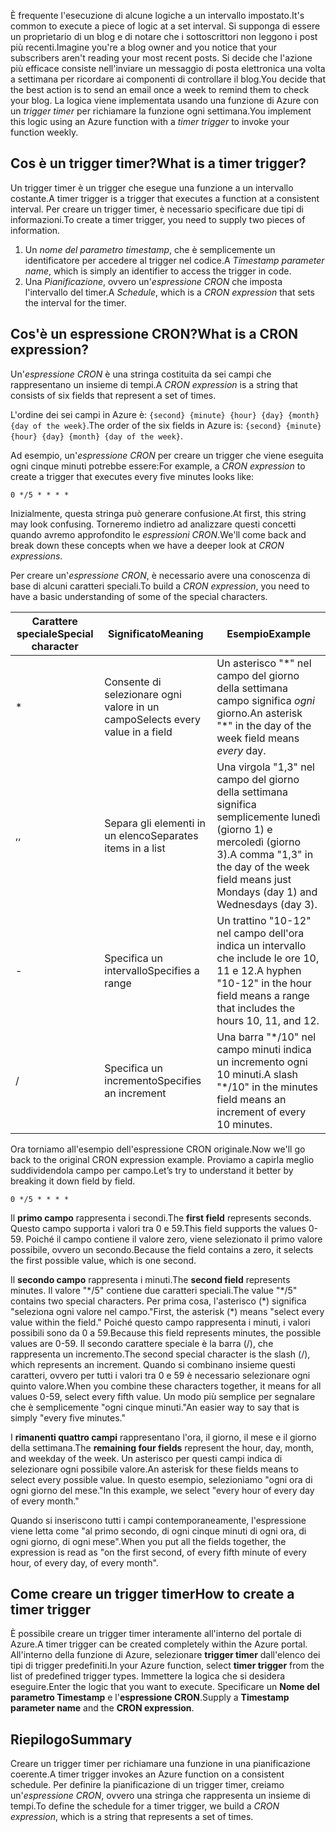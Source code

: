 <span data-ttu-id="6bae0-101">È frequente l'esecuzione di alcune logiche a un intervallo impostato.</span><span class="sxs-lookup"><span data-stu-id="6bae0-101">It's common to execute a piece of logic at a set interval.</span></span> <span data-ttu-id="6bae0-102">Si supponga di essere un proprietario di un blog e di notare che i sottoscrittori non leggono i post più recenti.</span><span class="sxs-lookup"><span data-stu-id="6bae0-102">Imagine you're a blog owner and you notice that your subscribers aren't reading your most recent posts.</span></span> <span data-ttu-id="6bae0-103">Si decide che l'azione più efficace consiste nell'inviare un messaggio di posta elettronica una volta a settimana per ricordare ai componenti di controllare il blog.</span><span class="sxs-lookup"><span data-stu-id="6bae0-103">You decide that the best action is to send an email once a week to remind them to check your blog.</span></span> <span data-ttu-id="6bae0-104">La logica viene implementata usando una funzione di Azure con un _trigger timer_ per richiamare la funzione ogni settimana.</span><span class="sxs-lookup"><span data-stu-id="6bae0-104">You implement this logic using an Azure function with a _timer trigger_ to invoke your function weekly.</span></span>

## <a name="what-is-a-timer-trigger"></a><span data-ttu-id="6bae0-105">Cos è un trigger timer?</span><span class="sxs-lookup"><span data-stu-id="6bae0-105">What is a timer trigger?</span></span>

<span data-ttu-id="6bae0-106">Un trigger timer è un trigger che esegue una funzione a un intervallo costante.</span><span class="sxs-lookup"><span data-stu-id="6bae0-106">A timer trigger is a trigger that executes a function at a consistent interval.</span></span> <span data-ttu-id="6bae0-107">Per creare un trigger timer, è necessario specificare due tipi di informazioni.</span><span class="sxs-lookup"><span data-stu-id="6bae0-107">To create a timer trigger, you need to supply two pieces of information.</span></span> 

1. <span data-ttu-id="6bae0-108">Un *nome del parametro timestamp*, che è semplicemente un identificatore per accedere al trigger nel codice.</span><span class="sxs-lookup"><span data-stu-id="6bae0-108">A *Timestamp parameter name*, which is simply an identifier to access the trigger in code.</span></span> 
2. <span data-ttu-id="6bae0-109">Una *Pianificazione*, ovvero un'*espressione CRON* che imposta l'intervallo del timer.</span><span class="sxs-lookup"><span data-stu-id="6bae0-109">A *Schedule*, which is a *CRON expression* that sets the interval for the timer.</span></span>

## <a name="what-is-a-cron-expression"></a><span data-ttu-id="6bae0-110">Cos'è un espressione CRON?</span><span class="sxs-lookup"><span data-stu-id="6bae0-110">What is a CRON expression?</span></span>

<span data-ttu-id="6bae0-111">Un'*espressione CRON* è una stringa costituita da sei campi che rappresentano un insieme di tempi.</span><span class="sxs-lookup"><span data-stu-id="6bae0-111">A *CRON expression* is a string that consists of six fields that represent a set of times.</span></span>

<span data-ttu-id="6bae0-112">L'ordine dei sei campi in Azure è: `{second} {minute} {hour} {day} {month} {day of the week}`.</span><span class="sxs-lookup"><span data-stu-id="6bae0-112">The order of the six fields in Azure is: `{second} {minute} {hour} {day} {month} {day of the week}`.</span></span>

<span data-ttu-id="6bae0-113">Ad esempio, un'*espressione CRON* per creare un trigger che viene eseguita ogni cinque minuti potrebbe essere:</span><span class="sxs-lookup"><span data-stu-id="6bae0-113">For example, a *CRON expression* to create a trigger that executes every five minutes looks like:</span></span>

```
0 */5 * * * *
```

<span data-ttu-id="6bae0-114">Inizialmente, questa stringa può generare confusione.</span><span class="sxs-lookup"><span data-stu-id="6bae0-114">At first, this string may look confusing.</span></span> <span data-ttu-id="6bae0-115">Torneremo indietro ad analizzare questi concetti quando avremo approfondito le *espressioni CRON*.</span><span class="sxs-lookup"><span data-stu-id="6bae0-115">We'll come back and break down these concepts when we have a deeper look at *CRON expressions*.</span></span>

<span data-ttu-id="6bae0-116">Per creare un'*espressione CRON*, è necessario avere una conoscenza di base di alcuni caratteri speciali.</span><span class="sxs-lookup"><span data-stu-id="6bae0-116">To build a *CRON expression*, you need to have a basic understanding of some of the special characters.</span></span>

| <span data-ttu-id="6bae0-117">Carattere speciale</span><span class="sxs-lookup"><span data-stu-id="6bae0-117">Special character</span></span> | <span data-ttu-id="6bae0-118">Significato</span><span class="sxs-lookup"><span data-stu-id="6bae0-118">Meaning</span></span> | <span data-ttu-id="6bae0-119">Esempio</span><span class="sxs-lookup"><span data-stu-id="6bae0-119">Example</span></span> |
| ------------- | ------------- | ------------- |
| *      | <span data-ttu-id="6bae0-120">Consente di selezionare ogni valore in un campo</span><span class="sxs-lookup"><span data-stu-id="6bae0-120">Selects every value in a field</span></span> | <span data-ttu-id="6bae0-121">Un asterisco "\*" nel campo del giorno della settimana campo significa *ogni* giorno.</span><span class="sxs-lookup"><span data-stu-id="6bae0-121">An asterisk "\*" in the day of the week field means *every* day.</span></span> |
| <span data-ttu-id="6bae0-122">,</span><span class="sxs-lookup"><span data-stu-id="6bae0-122">,</span></span>      | <span data-ttu-id="6bae0-123">Separa gli elementi in un elenco</span><span class="sxs-lookup"><span data-stu-id="6bae0-123">Separates items in a list</span></span> | <span data-ttu-id="6bae0-124">Una virgola "1,3" nel campo del giorno della settimana significa semplicemente lunedì (giorno 1) e mercoledì (giorno 3).</span><span class="sxs-lookup"><span data-stu-id="6bae0-124">A comma "1,3" in the day of the week field means just Mondays (day 1) and Wednesdays (day 3).</span></span> |
| -      | <span data-ttu-id="6bae0-125">Specifica un intervallo</span><span class="sxs-lookup"><span data-stu-id="6bae0-125">Specifies a range</span></span> | <span data-ttu-id="6bae0-126">Un trattino "10-12" nel campo dell'ora indica un intervallo che include le ore 10, 11 e 12.</span><span class="sxs-lookup"><span data-stu-id="6bae0-126">A hyphen "10-12" in the hour field means a range that includes the hours 10, 11, and 12.</span></span> |
| /      | <span data-ttu-id="6bae0-127">Specifica un incremento</span><span class="sxs-lookup"><span data-stu-id="6bae0-127">Specifies an increment</span></span> | <span data-ttu-id="6bae0-128">Una barra "\*/10" nel campo minuti indica un incremento ogni 10 minuti.</span><span class="sxs-lookup"><span data-stu-id="6bae0-128">A slash "\*/10" in the minutes field means an increment of every 10 minutes.</span></span> |

<span data-ttu-id="6bae0-129">Ora torniamo all'esempio dell'espressione CRON originale.</span><span class="sxs-lookup"><span data-stu-id="6bae0-129">Now we'll go back to the original CRON expression example.</span></span> <span data-ttu-id="6bae0-130">Proviamo a capirla meglio suddividendola campo per campo.</span><span class="sxs-lookup"><span data-stu-id="6bae0-130">Let’s try to understand it better by breaking it down field by field.</span></span>

```
0 */5 * * * *
```

<span data-ttu-id="6bae0-131">Il **primo campo** rappresenta i secondi.</span><span class="sxs-lookup"><span data-stu-id="6bae0-131">The **first field** represents seconds.</span></span> <span data-ttu-id="6bae0-132">Questo campo supporta i valori tra 0 e 59.</span><span class="sxs-lookup"><span data-stu-id="6bae0-132">This field supports the values 0-59.</span></span> <span data-ttu-id="6bae0-133">Poiché il campo contiene il valore zero, viene selezionato il primo valore possibile, ovvero un secondo.</span><span class="sxs-lookup"><span data-stu-id="6bae0-133">Because the field contains a zero, it selects the first possible value, which is one second.</span></span>

<span data-ttu-id="6bae0-134">Il **secondo campo** rappresenta i minuti.</span><span class="sxs-lookup"><span data-stu-id="6bae0-134">The **second field** represents minutes.</span></span> <span data-ttu-id="6bae0-135">Il valore "\*/5" contiene due caratteri speciali.</span><span class="sxs-lookup"><span data-stu-id="6bae0-135">The value "\*/5" contains two special characters.</span></span> <span data-ttu-id="6bae0-136">Per prima cosa, l'asterisco (\*) significa "seleziona ogni valore nel campo."</span><span class="sxs-lookup"><span data-stu-id="6bae0-136">First, the asterisk (\*) means "select every value within the field."</span></span> <span data-ttu-id="6bae0-137">Poiché questo campo rappresenta i minuti, i valori possibili sono da 0 a 59.</span><span class="sxs-lookup"><span data-stu-id="6bae0-137">Because this field represents minutes, the possible values are 0-59.</span></span> <span data-ttu-id="6bae0-138">Il secondo carattere speciale è la barra (/), che rappresenta un incremento.</span><span class="sxs-lookup"><span data-stu-id="6bae0-138">The second special character is the slash (/), which represents an increment.</span></span> <span data-ttu-id="6bae0-139">Quando si combinano insieme questi caratteri, ovvero per tutti i valori tra 0 e 59 è necessario selezionare ogni quinto valore.</span><span class="sxs-lookup"><span data-stu-id="6bae0-139">When you combine these characters together, it means for all values 0-59, select every fifth value.</span></span> <span data-ttu-id="6bae0-140">Un modo più semplice per segnalare che è semplicemente "ogni cinque minuti."</span><span class="sxs-lookup"><span data-stu-id="6bae0-140">An easier way to say that is simply "every five minutes."</span></span>

<span data-ttu-id="6bae0-141">I **rimanenti quattro campi** rappresentano l'ora, il giorno, il mese e il giorno della settimana.</span><span class="sxs-lookup"><span data-stu-id="6bae0-141">The **remaining four fields** represent the hour, day, month, and weekday of the week.</span></span> <span data-ttu-id="6bae0-142">Un asterisco per questi campi indica di selezionare ogni possibile valore.</span><span class="sxs-lookup"><span data-stu-id="6bae0-142">An asterisk for these fields means to select every possible value.</span></span> <span data-ttu-id="6bae0-143">In questo esempio, selezioniamo "ogni ora di ogni giorno del mese."</span><span class="sxs-lookup"><span data-stu-id="6bae0-143">In this example, we select "every hour of every day of every month."</span></span>

<span data-ttu-id="6bae0-144">Quando si inseriscono tutti i campi contemporaneamente, l'espressione viene letta come "al primo secondo, di ogni cinque minuti di ogni ora, di ogni giorno, di ogni mese".</span><span class="sxs-lookup"><span data-stu-id="6bae0-144">When you put all the fields together, the expression is read as "on the first second, of every fifth minute of every hour, of every day, of every month".</span></span>

## <a name="how-to-create-a-timer-trigger"></a><span data-ttu-id="6bae0-145">Come creare un trigger timer</span><span class="sxs-lookup"><span data-stu-id="6bae0-145">How to create a timer trigger</span></span>

<span data-ttu-id="6bae0-146">È possibile creare un trigger timer interamente all'interno del portale di Azure.</span><span class="sxs-lookup"><span data-stu-id="6bae0-146">A timer trigger can be created completely within the Azure portal.</span></span> <span data-ttu-id="6bae0-147">All'interno della funzione di Azure, selezionare **trigger timer** dall'elenco dei tipi di trigger predefiniti.</span><span class="sxs-lookup"><span data-stu-id="6bae0-147">In your Azure function, select **timer trigger** from the list of predefined trigger types.</span></span> <span data-ttu-id="6bae0-148">Immettere la logica che si desidera eseguire.</span><span class="sxs-lookup"><span data-stu-id="6bae0-148">Enter the logic that you want to execute.</span></span> <span data-ttu-id="6bae0-149">Specificare un **Nome del parametro Timestamp** e l'**espressione CRON**.</span><span class="sxs-lookup"><span data-stu-id="6bae0-149">Supply a **Timestamp parameter name** and the **CRON expression**.</span></span>

## <a name="summary"></a><span data-ttu-id="6bae0-150">Riepilogo</span><span class="sxs-lookup"><span data-stu-id="6bae0-150">Summary</span></span>

<span data-ttu-id="6bae0-151">Creare un trigger timer per richiamare una funzione in una pianificazione coerente.</span><span class="sxs-lookup"><span data-stu-id="6bae0-151">A timer trigger invokes an Azure function on a consistent schedule.</span></span> <span data-ttu-id="6bae0-152">Per definire la pianificazione di un trigger timer, creiamo un'*espressione CRON*, ovvero una stringa che rappresenta un insieme di tempi.</span><span class="sxs-lookup"><span data-stu-id="6bae0-152">To define the schedule for a timer trigger, we build a *CRON expression*, which is a string that represents a set of times.</span></span>

